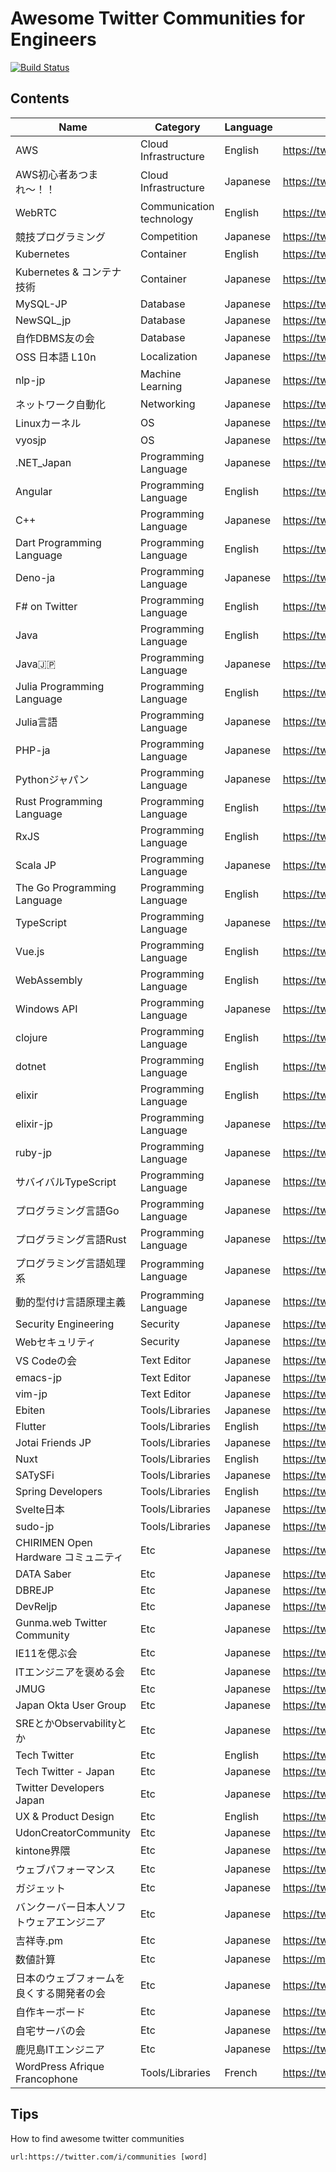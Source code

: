 # Awesome Twitter Communities for Engineers

[![Build Status](https://github.com/mattn/awesome-twitter-communities/actions/workflows/lint.yaml/badge.svg?branch=main)](https://github.com/mattn/awesome-twitter-communities/actions/workflows/lint.yaml?query=branch%3Amain)

## Contents

|Name|Category|Language|URL|
|-|-|-|-|
|AWS|Cloud Infrastructure|English|<https://twitter.com/i/communities/1471503983839567878>|
|AWS初心者あつまれ〜！！|Cloud Infrastructure|Japanese|<https://twitter.com/i/communities/1500046778749825028>|
|WebRTC|Communication technology|English|<https://twitter.com/i/communities/1498133315164860419>|
|競技プログラミング|Competition|Japanese|<https://twitter.com/i/communities/1499376689901572096>|
|Kubernetes|Container|English|<https://twitter.com/i/communities/1444745802383953921>|
|Kubernetes & コンテナ技術|Container|Japanese|<https://twitter.com/i/communities/1498974495989956614>|
|MySQL-JP|Database|Japanese|<https://twitter.com/i/communities/1496795585982382084>|
|NewSQL_jp|Database|Japanese|<https://twitter.com/i/communities/1498603867285581824>|
|自作DBMS友の会|Database|Japanese|<https://twitter.com/i/communities/1498114917672505344>|
|OSS 日本語 L10n|Localization|Japanese|<https://twitter.com/i/communities/1498961283546157061>|
|nlp-jp|Machine Learning|Japanese|<https://twitter.com/i/communities/1498287599928365062>|
|ネットワーク自動化|Networking|Japanese|<https://twitter.com/i/communities/1498540422154821633>|
|Linuxカーネル|OS|Japanese|<https://twitter.com/i/communities/1499543572189618176>|
|vyosjp|OS|Japanese|<https://twitter.com/i/communities/1498101007733370880>|
|.NET_Japan|Programming Language|Japanese|<https://twitter.com/i/communities/1496977662640009217>|
|Angular|Programming Language|English|<https://twitter.com/i/communities/1494742255952928778>|
|C++|Programming Language|Japanese|<https://twitter.com/i/communities/1499396722514345984>|
|Dart Programming Language|Programming Language|English|<https://twitter.com/i/communities/1518342418583932928>|
|Deno-ja|Programming Language|Japanese|<https://twitter.com/i/communities/1498174921562013698>|
|F# on Twitter|Programming Language|English|<https://twitter.com/i/communities/1493280005589196801>|
|Java|Programming Language|English|<https://twitter.com/i/communities/1471178821906821122>|
|Java🇯🇵|Programming Language|Japanese|<https://twitter.com/i/communities/1497219281079398402>|
|Julia Programming Language|Programming Language|English|<https://twitter.com/i/communities/1441046367514755082>|
|Julia言語|Programming Language|Japanese|<https://twitter.com/i/communities/1499390501467811845>|
|PHP-ja|Programming Language|Japanese|<https://twitter.com/i/communities/1497741277789835264>|
|Pythonジャパン|Programming Language|Japanese|<https://twitter.com/i/communities/1498184748728205315>|
|Rust Programming Language|Programming Language|English|<https://twitter.com/i/communities/1472230399355072517>|
|RxJS|Programming Language|English|<https://twitter.com/i/communities/1498044279243124744>|
|Scala JP|Programming Language|Japanese|<https://twitter.com/i/communities/1500072882822868998>|
|The Go Programming Language|Programming Language|English|<https://twitter.com/i/communities/1493637136502960134>|
|TypeScript|Programming Language|Japanese|<https://twitter.com/i/communities/1499329858178289664>|
|Vue.js|Programming Language|English|<https://twitter.com/i/communities/1516368750634840064>|
|WebAssembly|Programming Language|English|<https://twitter.com/i/communities/1497545442023944192>|
|Windows API|Programming Language|Japanese|<https://twitter.com/i/communities/1499876828076732416>|
|clojure|Programming Language|English|<https://twitter.com/i/communities/1494013093059432451>|
|dotnet|Programming Language|English|<https://twitter.com/i/communities/1488624124817666051>|
|elixir|Programming Language|English|<https://twitter.com/i/communities/1493287155942232066>|
|elixir-jp|Programming Language|Japanese|<https://twitter.com/i/communities/1498232167864082435>|
|ruby-jp|Programming Language|Japanese|<https://twitter.com/i/communities/1496768365683408900>|
|サバイバルTypeScript|Programming Language|Japanese|<https://twitter.com/i/communities/1499723154956390401>|
|プログラミング言語Go|Programming Language|Japanese|<https://twitter.com/i/communities/1498095077222400000>|
|プログラミング言語Rust|Programming Language|Japanese|<https://twitter.com/i/communities/1498496039401451522>|
|プログラミング言語処理系|Programming Language|Japanese|<https://twitter.com/i/communities/1499381283864342530>|
|動的型付け言語原理主義|Programming Language|Japanese|<https://twitter.com/i/communities/1499331487371776000>|
|Security Engineering|Security|Japanese|<https://twitter.com/i/communities/1498138021723467781>|
|Webセキュリティ|Security|Japanese|<https://twitter.com/i/communities/1498053973097730048>|
|VS Codeの会|Text Editor|Japanese|<https://twitter.com/i/communities/1498865559353511941>|
|emacs-jp|Text Editor|Japanese|<https://twitter.com/i/communities/1498276712034947072>|
|vim-jp|Text Editor|Japanese|<https://twitter.com/i/communities/1497961032404594691>|
|Ebiten|Tools/Libraries|Japanese|<https://twitter.com/i/communities/1498350105346600960>|
|Flutter|Tools/Libraries|English|<https://twitter.com/i/communities/1472249315724771329>|
|Jotai Friends JP|Tools/Libraries|Japanese|<https://twitter.com/i/communities/1497150937806213120>|
|Nuxt|Tools/Libraries|English|<https://twitter.com/i/communities/1498235047194808320>|
|SATySFi|Tools/Libraries|Japanese|<https://twitter.com/i/communities/1498074334619123712>|
|Spring Developers|Tools/Libraries|English|<https://twitter.com/i/communities/1496544801533091844>|
|Svelte日本|Tools/Libraries|Japanese|<https://twitter.com/i/communities/1499182207491260424>|
|sudo-jp|Tools/Libraries|Japanese|<https://twitter.com/i/communities/1499227044982374401>|
|CHIRIMEN Open Hardware コミュニティ|Etc|Japanese|<https://twitter.com/i/communities/1500392782829359104>|
|DATA Saber|Etc|Japanese|<https://twitter.com/i/communities/1498660583415361536>|
|DBREJP|Etc|Japanese|<https://twitter.com/i/communities/1499038651833290756>|
|DevReljp|Etc|Japanese|<https://twitter.com/i/communities/1496608890439749632>|
|Gunma.web Twitter Community|Etc|Japanese|<https://twitter.com/i/communities/1502569231317356548>|
|IE11を偲ぶ会|Etc|Japanese|<https://twitter.com/i/communities/1498870842784043009>|
|ITエンジニアを褒める会|Etc|Japanese|<https://twitter.com/i/communities/1494319842585083906>|
|JMUG|Etc|Japanese|<https://twitter.com/i/communities/1498585537527320577>|
|Japan Okta User Group|Etc|Japanese|<https://twitter.com/i/communities/1498432461839036418>|
|SREとかObservabilityとか|Etc|Japanese|<https://twitter.com/i/communities/1498088713670172675>|
|Tech Twitter|Etc|English|<https://twitter.com/i/communities/1472105760389668865>|
|Tech Twitter - Japan|Etc|Japanese|<https://twitter.com/i/communities/1494649689215737856>|
|Twitter Developers Japan|Etc|Japanese|<https://twitter.com/i/communities/1493041080077795328>|
|UX & Product Design|Etc|English|<https://twitter.com/i/communities/1491390550351745025>|
|UdonCreatorCommunity|Etc|Japanese|<https://twitter.com/i/communities/1497068375553765378>|
|kintone界隈|Etc|Japanese|<https://twitter.com/i/communities/1498437194251341824>|
|ウェブパフォーマンス|Etc|Japanese|<https://twitter.com/i/communities/1498089387422515202>|
|ガジェット|Etc|Japanese|<https://twitter.com/i/communities/1498224086652121099>|
|バンクーバー日本人ソフトウェアエンジニア|Etc|Japanese|<https://twitter.com/i/communities/1498574247895056384>|
|吉祥寺.pm|Etc|Japanese|<https://twitter.com/i/communities/1498106494989967363>|
|数値計算|Etc|Japanese|<https://mobile.twitter.com/i/communities/1499720009735884801>|
|日本のウェブフォームを良くする開発者の会|Etc|Japanese|<https://twitter.com/i/communities/1498168121336614916>|
|自作キーボード|Etc|Japanese|<https://twitter.com/i/communities/1495468692813287425>|
|自宅サーバの会|Etc|Japanese|<https://twitter.com/i/communities/1498123338975092742>|
|鹿児島ITエンジニア|Etc|Japanese|<https://twitter.com/i/communities/1496763936682954752>|  
|WordPress Afrique Francophone|Tools/Libraries|French|<https://twitter.com/i/communities/1518352832826679296>|
## Tips

How to find awesome twitter communities

```
url:https://twitter.com/i/communities [word]
```
